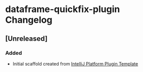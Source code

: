 <!-- Keep a Changelog guide -> https://keepachangelog.com -->

# dataframe-quickfix-plugin Changelog

## [Unreleased]
### Added
- Initial scaffold created from [IntelliJ Platform Plugin Template](https://github.com/JetBrains/intellij-platform-plugin-template)
